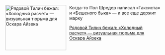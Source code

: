 <!--2025-06-16 10:15:52-->
<div class="yb">
  <div class="rss kino_kino"><a href="https://www.kino-teatr.ru/kino/art/tv/6115/" title="Рядовой Тилич бежал: «Холодный расчет» — визуальная тюрьма для Оскара Айзека"><img src="https://www.kino-teatr.ru/art/5/1/6115/poster.jpg" width="196" height="147" align="left" hspace="5" style="margin: 0px 10px 0px 5px" alt="Рядовой Тилич бежал: «Холодный расчет» — визуальная тюрьма для Оскара Айзека"/></a>Когда-то Пол Шредер написал «Таксиста» и «Бешеного быка» — и все еще держит марку <p class="titl"><a href="https://www.kino-teatr.ru/kino/art/tv/6115/">Рядовой Тилич бежал: «Холодный расчет» — визуальная тюрьма для Оскара Айзека</a></p></div>
</div>
